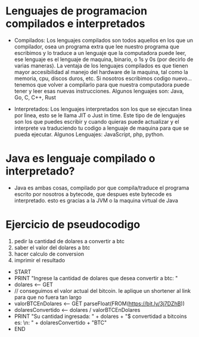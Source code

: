 # Lenguajes de programacion compilados e interpretados
- Compilados: 
  Los lenguajes compilados son todos aquellos en los que un compilador, osea un programa extra que lee   nuestro programa que escribimos y lo traduce a un lenguaje que la computadora puede leer, ese           lenguaje es el lenguaje de maquina, binario, o 1s y 0s (por decirlo de varias maneras). La ventaja de   los lenguajes compilados es que tienen mayor accesibilidad al manejo del hardware de la maquina, tal   como la memoria, cpu, discos duros, etc. Si nosotros escribimos codigo nuevo... tenemos que volver a   compilarlo para que nuestra computadora puede tener y leer esas nuevas instrucciones. Algunos           lenguajes son: Java, Go, C, C++, Rust
  
- Interpretados:
  Los lenguajes interpretados son los que se ejecutan linea por linea, esto se le llama JIT o Just in     time. Este tipo de de lenguajes son los que puedes escribir y cuando quieras puede actualizar y el 
  interprete va traduciendo tu codigo a lenguaje de maquina para que se pueda ejecutar.
  Algunos Lenguajes: JavaScript, php, python.
  
# Java es lenguaje compilado o interpretado?
- Java es ambas cosas, compilado por que compila/traduce el programa escrito por nosotros a bytecode, que despues este bytecode es interpretado. esto es gracias a la JVM o la maquina virtual de Java 

# Ejercicio de pseudocodigo

1. pedir la cantidad de dolares a convertir a btc
2. saber el valor del dolares a btc
3. hacer calculo de conversion
4. imprimir el resultado

- START
- PRINT "Ingrese la cantidad de dolares que desea convertir a btc: "
- dolares <-- GET 
- // conseguimos el valor actual del bitcoin. le aplique un shortener al link para que no fuera tan largo
- valorBTCEnDolares <-- GET parseFloat(FROM(https://bit.ly/3j7DZhB))
- dolaresConvertido <-- dolares / valorBTCEnDolares
- PRINT "Su cantidad ingresada: " + dolares + "$ convertidad a bitcoins es: \n: " + dolaresConvertido + "BTC"
- END



  
